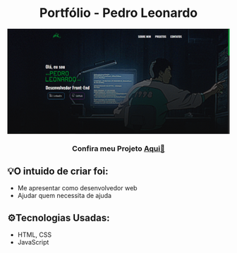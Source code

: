 <h1 align="center": center">Portfólio - Pedro Leonardo</h1>
<img src="./imagens/home-mode.PNG" width="1000" align="center">
<h3 align="center">Confira meu Projeto <a href="https://apenasopedro.github.io/portifolio/">Aqui🔗</a></h3>
<h2>💡O intuido de criar foi:</h2>
<ul>
  <li>Me apresentar como desenvolvedor web</li>
  <li>Ajudar quem necessita de ajuda</li>
</ul>
<h2>⚙️Tecnologias Usadas:</h2>
<ul>
  <li>HTML, CSS</li>
  <li>JavaScript</li>
</ul>
